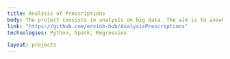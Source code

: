 ```yaml
---
title: Analysis of Prescriptions 
body: The project consists in analysis on big data. The aim is to answer some questions regarding the amount of specific medications prescribed in England. Eventually we also predict the need for a certain drug in future.
link: "https://github.com/ervinb-hub/AnalysisPrescriptions"
technologies: Python, Spark, Regression

layout: projects 
---
```

